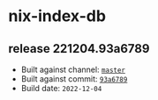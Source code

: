 # nix-index-db
## release 221204.93a6789
- Built against channel: [`master`](https://github.com/nixos/nixpkgs/tree/master)
- Built against commit: [`93a6789`](https://github.com/NixOS/nixpkgs/commit/93a67895387901293514117c048b2a99e7982bf7)
- Build date: `2022-12-04`
